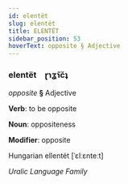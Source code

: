 ```yaml
---
id: elentët
slug: elentët
title: ELENTËT
sidebar_position: 53
hoverText: opposite § Adjective
---
```


### elentët&emsp;<span kind="abugida">ɽɿʓ̃ɿc̆ʇ</span>

*opposite* **§** Adjective

**Verb**: to be opposite

**Noun**: oppositeness

**Modifier**: opposite

Hungarian ellentét [ˈɛlːɛnteːt]

*Uralic Language Family*